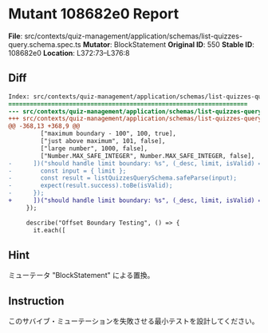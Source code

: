 # Mutant 108682e0 Report

**File**: src/contexts/quiz-management/application/schemas/list-quizzes-query.schema.spec.ts
**Mutator**: BlockStatement
**Original ID**: 550
**Stable ID**: 108682e0
**Location**: L372:73–L376:8

## Diff

```diff
Index: src/contexts/quiz-management/application/schemas/list-quizzes-query.schema.spec.ts
===================================================================
--- src/contexts/quiz-management/application/schemas/list-quizzes-query.schema.spec.ts	original
+++ src/contexts/quiz-management/application/schemas/list-quizzes-query.schema.spec.ts	mutated #550
@@ -368,13 +368,9 @@
         ["maximum boundary - 100", 100, true],
         ["just above maximum", 101, false],
         ["large number", 1000, false],
         ["Number.MAX_SAFE_INTEGER", Number.MAX_SAFE_INTEGER, false],
-      ])("should handle limit boundary: %s", (_desc, limit, isValid) => {
-        const input = { limit };
-        const result = listQuizzesQuerySchema.safeParse(input);
-        expect(result.success).toBe(isValid);
-      });
+      ])("should handle limit boundary: %s", (_desc, limit, isValid) => {});
     });
 
     describe("Offset Boundary Testing", () => {
       it.each([
```

## Hint

ミューテータ "BlockStatement" による置換。

## Instruction

このサバイブ・ミューテーションを失敗させる最小テストを設計してください。
